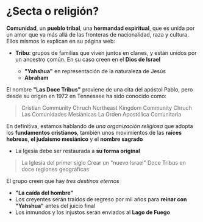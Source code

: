 #  ¿Secta o religión? 

**Comunidad**, un **pueblo tribal**, una **hermandad espiritual**, que es unida por un amor que va más allá de las fronteras de nacionalidad, raza y cultura. Ellos mismos lo explican en su página web: 
* **Tribu**: grupos de familias que viven juntos en clanes, y están unidos por un ancestro común. En su caso creen en el **Dios de Israel**

    * **"Yahshua"** en representación de la naturaleza de Jesús
    * **Abraham**

El nombre **"Las Doce Tribus"** proviene de una cita del apóstol Pablo, pero desde su origen en 1972 en Tennessee ha sido conocido como: 

> Cristian Community Chruch
>Northeast Kingdom Community Chruch
> Las Comunidades Mesiánicas
> La Orden Apostólica Comunitaria

En definitiva, estamos hablando de *una organización religiosa* que adopta los **fundamentos cristianos**, también unos movimientos de las **raíces hebreas**, **el judaismo mesiánico** y el **nombre sagrado**
* La Igesia debe ser restaurada a **su forma original** 

> La Iglesia del primer siglo 
> Crear un "nuevo Israel"
> Doce Tribus en doce regiones geográficas

El grupo creen que hay *tres destinos eternos*

* **"La caída del hombre"**
* Los creyentes serán traídos de regreso por mil años para **reinar con "Yahshua"** antes del juicio final
* Los inmundos y los injustos serán enviados al **Lago de Fuego**